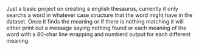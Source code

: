Just a basic project on creating a english thesaurus,
currently it only searchs a word in whatever
case structure that the word might have in the dataset.
Once it finds the meaning or if there is nothing matching
it will either print out a message saying nothing found or
each meaning of the word with a 80-char line wrapping and 
numberd output for each different meaning.